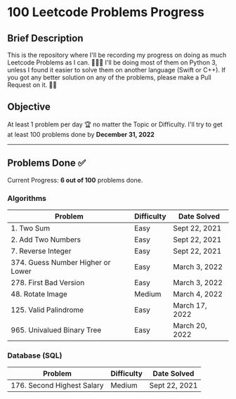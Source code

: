# 100 Leetcode Problems Progress

## Brief Description
This is the repository where I'll be recording my progress on doing as much Leetcode Problems as I can. 👨🏽‍💻
I'll be doing most of them on Python 3, unless I found it easier to solve them on another language (Swift or C++).
If you got any better solution on any of the problems, please make a Pull Request on it. 🙌🏽

## Objective
At least 1 problem per day 🏆 no matter the Topic or Difficulty. 
I'll try to get at least 100 problems done by **December 31, 2022**

<hr>

## Problems Done ✅
Current Progress: **6 out of 100** problems done.

### Algorithms
Problem                            | Difficulty   | Date Solved
---------------------------------- | ------------ | -----------
1\. Two Sum                        | Easy         | Sept 22, 2021
2\. Add Two Numbers                | Easy         | Sept 22, 2021
7\. Reverse Integer                | Easy         | Sept 22, 2021
374\. Guess Number Higher or Lower | Easy         | March 3, 2022
278\. First Bad Version            | Easy         | March 3, 2022
48\. Rotate Image                  | Medium       | March 4, 2022
125\. Valid Palindrome             | Easy         | March 17, 2022
965\. Univalued Binary Tree        | Easy         | March 20, 2022

### Database (SQL)
Problem                     | Difficulty | Date Solved
--------------------------- | ---------- | -----------
176\. Second Highest Salary | Medium     | Sept 22, 2021


